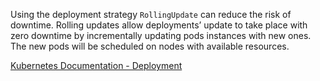 Using the deployment strategy <Code inline>RollingUpdate</Code> can reduce the risk of downtime. Rolling
updates allow deployments’ update to take place with zero downtime by incrementally updating pods instances
with new ones. The new pods will be scheduled on nodes with available resources.

[Kubernetes Documentation - Deployment](https://kubernetes.io/docs/concepts/workloads/controllers/deployment/)
